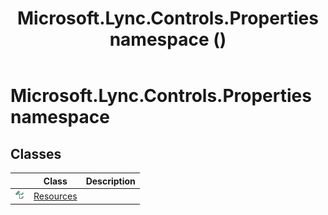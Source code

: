 ﻿---
title: Microsoft.Lync.Controls.Properties namespace ()
TOCTitle: '@NoTitle'
ms:assetid: N:Microsoft.Lync.Controls.Properties_DI_3_UC_OCS14MrefLyncWPF
ms:mtpsurl: https://msdn.microsoft.com/en-us/library/microsoft.lync.controls.properties_di_3_uc_ocs14mreflyncwpf(v=office.15)
ms:contentKeyID: 48592816
ms.date: 07/28/2014
mtps_version: v=office.15
f1_keywords:
- Microsoft.Lync.Controls.Properties
dev_langs:
- CSharp
- JScript
- VB
- other
---

# Microsoft.Lync.Controls.Properties namespace

## Classes

<table>
<thead>
<tr class="header">
<th> </th>
<th>Class</th>
<th>Description</th>
</tr>
</thead>
<tbody>
<tr class="odd">
<td><img src="images/Hh380319.pubclass(Office.15).gif" title="Public class" alt="Public class" /></td>
<td><a href="resources-class-microsoft-lync-controls-properties_1.md">Resources</a></td>
<td></td>
</tr>
</tbody>
</table>

